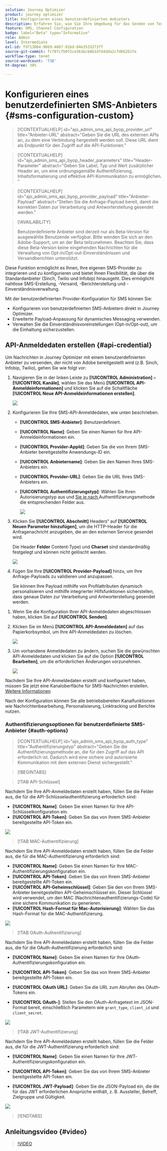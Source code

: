 ```yaml
---
solution: Journey Optimizer
product: journey optimizer
title: Konfigurieren eines benutzerdefinierten Anbieters
description: Erfahren Sie, wie Sie Ihre Umgebung für das Senden von Textnachrichten mit Journey Optimizer mit einem benutzerdefinierten Anbieter konfigurieren
feature: SMS, Channel Configuration
badge: label="Beta" type="Informative"
role: Admin
level: Intermediate
exl-id: fd713864-96b9-4687-91bd-84e3533273ff
source-git-commit: fc78fcfb0f2ce3616cb8b1df44dda2cfd66262fe
workflow-type: tm+mt
source-wordcount: '738'
ht-degree: 38%

---
```


# Konfigurieren eines benutzerdefinierten SMS-Anbieters {#sms-configuration-custom}

>[!CONTEXTUALHELP]
>id="ajo_admin_sms_api_byop_provider_url"
>title="Anbieter-URL"
>abstract="Geben Sie die URL des externen APIs an, zu dem eine Verbindung hergestellt werden soll. Diese URL dient als Endpunkt für den Zugriff auf die API-Funktionen."

>[!CONTEXTUALHELP]
>id="ajo_admin_sms_api_byop_header_parameters"
>title="Header-Parameter"
>abstract="Geben Sie Label, Typ und Wert zusätzlicher Header an, um eine ordnungsgemäße Authentifizierung, Inhaltsformatierung und effektive API-Kommunikation zu ermöglichen. "

>[!CONTEXTUALHELP]
>id="ajo_admin_sms_api_byop_provider_payload"
>title="Anbieter-Payload"
>abstract="Stellen Sie die Anfrage-Payload bereit, damit die korrekten Daten zur Verarbeitung und Antworterstellung gesendet werden."

>[!AVAILABILITY]
>
>Benutzerdefinierte Anbieter sind derzeit nur als Beta-Version für ausgewählte Benutzende verfügbar. Bitte wenden Sie sich an den Adobe-Support, um an der Beta teilzunehmen.
>Beachten Sie, dass diese Beta-Version keine eingehenden Nachrichten für die Verwaltung von Opt-in/Opt-out-Einverständnissen und Versandberichten unterstützt.


Diese Funktion ermöglicht es Ihnen, Ihre eigenen SMS-Provider zu integrieren und zu konfigurieren und bietet Ihnen Flexibilität, die über die Standardanbieter (Sinch, Twilio und Infobip) hinausgeht. Dies ermöglicht nahtlose SMS-Erstellung, -Versand, -Berichterstellung und -Einverständnisverwaltung.

Mit der benutzerdefinierten Provider-Konfiguration für SMS können Sie:

* Konfigurieren von benutzerdefinierten SMS-Anbietern direkt in Journey Optimizer.
* Erweiterte Payload-Anpassung für dynamisches Messaging verwenden.
* Verwalten Sie die Einverständnisvoreinstellungen (Opt-in/Opt-out), um die Einhaltung sicherzustellen.

## API-Anmeldedaten erstellen {#api-credential}

Um Nachrichten in Journey Optimizer mit einem benutzerdefinierten Anbieter zu versenden, der nicht von Adobe bereitgestellt wird (z.B. Sinch, Infobip, Twilio), gehen Sie wie folgt vor:

1. Navigieren Sie in der linken Leiste zu **[!UICONTROL Administration]** `>` **[!UICONTROL Kanäle]**, wählen Sie das Menü **[!UICONTROL API-Anmeldeinformationen]** und klicken Sie auf die Schaltfläche **[!UICONTROL Neue API-Anmeldeinformationen erstellen]**.

   ![](assets/sms_byo_1.png)

1. Konfigurieren Sie Ihre SMS-API-Anmeldedaten, wie unten beschrieben.

   * **[!UICONTROL SMS-Anbieter]**: Benutzerdefiniert.

   * **[!UICONTROL Name]**: Geben Sie einen Namen für Ihre API-Anmeldeinformationen ein.

   * **[!UICONTROL Provider-AppId]**: Geben Sie die von Ihrem SMS-Anbieter bereitgestellte Anwendungs-ID ein.

   * **[!UICONTROL Anbietername]**: Geben Sie den Namen Ihres SMS-Anbieters ein.

   * **[!UICONTROL Provider-URL]**: Geben Sie die URL Ihres SMS-Anbieters ein.

   * **[!UICONTROL Authentifizierungstyp&#x200B;]**: Wählen Sie Ihren Autorisierungstyp aus und [ Sie je nach ](#auth-options) Authentifizierungsmethode die entsprechenden Felder aus.

     ![](assets/sms-byop.png)

1. Klicken Sie **[!UICONTROL Abschnitt]** Headers“ auf **[!UICONTROL Neuen Parameter hinzufügen]**, um die HTTP-Header für die Anfragenachricht anzugeben, die an den externen Service gesendet wird.

   Die Header **Felder** Content-Type) und **Charset** sind standardmäßig festgelegt und können nicht gelöscht werden.

   ![](assets/sms_byo_2.png)

1. Fügen Sie Ihre **[!UICONTROL Provider-Payload]** hinzu, um Ihre Anfrage-Payloads zu validieren und anzupassen.

   Sie können Ihre Payload mithilfe von Profilattributen dynamisch personalisieren und mithilfe integrierter Hilfsfunktionen sicherstellen, dass genaue Daten zur Verarbeitung und Antworterstellung gesendet werden.
<!--
1. Add your **Inbound settings** to determine how your system handles incoming messages and subscriber preferences: 

    * **[!UICONTROL Inbound Webhook URL]**: Specify the endpoint URL where inbound messages (e.g. replies or new messages from users) are sent.
    * **[!UICONTROL Opt-in Keywords]**: Enter the default or custom keywords that will automatically trigger your Opt-In Message. For multiple keywords, use comma-separated values.
    * **[!UICONTROL Opt-in Message]**: Enter the custom response that is automatically sent as your Opt-In Message.
    * **[!UICONTROL Opt-out Keywords]**: Enter the default or custom keywords that will automatically trigger your Opt-Out Message. For multiple keywords, use comma-separated values.
    * **[!UICONTROL Opt-out Message]**: Enter the custom response that is automatically sent as your Opt-Out Message.
-->

1. Wenn Sie die Konfiguration Ihrer API-Anmeldedaten abgeschlossen haben, klicken Sie auf **[!UICONTROL Senden]**.

1. Klicken Sie im Menü **[!UICONTROL API-Anmeldedaten]** auf das Papierkorbsymbol, um Ihre API-Anmeldedaten zu löschen.

   ![](assets/sms_byo_3.png)

1. Um vorhandene Anmeldedaten zu ändern, suchen Sie die gewünschten API-Anmeldedaten und klicken Sie auf die Option **[!UICONTROL Bearbeiten]**, um die erforderlichen Änderungen vorzunehmen.

   ![](assets/sms_byo_4.png)

Nachdem Sie Ihre API-Anmeldedaten erstellt und konfiguriert haben, müssen Sie jetzt eine Kanaloberfläche für SMS-Nachrichten erstellen.  [Weitere Informationen](sms-configuration-surface.md)

Nach der Konfiguration können Sie alle betriebsbereiten Kanalfunktionen wie Nachrichtenbearbeitung, Personalisierung, Linktracking und Berichte nutzen.

### Authentifizierungsoptionen für benutzerdefinierte SMS-Anbieter {#auth-options}

>[!CONTEXTUALHELP]
>id="ajo_admin_sms_api_byop_auth_type"
>title="Authentifizierungstyp"
>abstract="Geben Sie die Authentifizierungsmethode an, die für den Zugriff auf das API erforderlich ist. Dadurch wird eine sichere und autorisierte Kommunikation mit dem externen Dienst sichergestellt."

>[!BEGINTABS]

>[!TAB API-Schlüssel]

Nachdem Sie Ihre API-Anmeldedaten erstellt haben, füllen Sie die Felder aus, die für die API-Schlüsselauthentifizierung erforderlich sind:

* **[!UICONTROL Name]**&#x200B;: Geben Sie einen Namen für Ihre API-Schlüsselkonfiguration ein.
* **[!UICONTROL API-Token]**&#x200B;: Geben Sie das von Ihrem SMS-Anbieter bereitgestellte API-Token ein.

![](assets/sms-byop-api-key.png)

>[!TAB MAC-Authentifizierung]

Nachdem Sie Ihre API-Anmeldedaten erstellt haben, füllen Sie die Felder aus, die für die MAC-Authentifizierung erforderlich sind:

* **[!UICONTROL Name]**&#x200B;: Geben Sie einen Namen für Ihre MAC-Authentifizierungskonfiguration ein.
* **[!UICONTROL API-Token]**&#x200B;: Geben Sie das von Ihrem SMS-Anbieter bereitgestellte API-Token ein.
* **[!UICONTROL API-Geheimschlüssel]**: Geben Sie den von Ihrem SMS-Anbieter bereitgestellten API-Geheimschlüssel ein. Dieser Schlüssel wird verwendet, um den MAC (Nachrichtenauthentifizierungs-Code) für eine sichere Kommunikation zu generieren.
* **[!UICONTROL Hash-Format für Mac-Autorisierung]**: Wählen Sie das Hash-Format für die MAC-Authentifizierung.

![](assets/sms-byop-mac.png)

>[!TAB OAuth-Authentifizierung]

Nachdem Sie Ihre API-Anmeldedaten erstellt haben, füllen Sie die Felder aus, die für die OAuth-Authentifizierung erforderlich sind:

* **[!UICONTROL Name]**&#x200B;: Geben Sie einen Namen für Ihre OAuth-Authentifizierungskonfiguration ein.

* **[!UICONTROL API-Token]**&#x200B;: Geben Sie das von Ihrem SMS-Anbieter bereitgestellte API-Token ein.

* **[!UICONTROL OAuth URL]**&#x200B;: Geben Sie die URL zum Abrufen des OAuth-Tokens ein.

* **[!UICONTROL OAuth-]**&#x200B;: Stellen Sie den OAuth-Anfragetext im JSON-Format bereit, einschließlich Parametern wie `grant_type`, `client_id` und `client_secret`.

![](assets/sms-byop-oauth.png)

>[!TAB JWT-Authentifizierung]

Nachdem Sie Ihre API-Anmeldedaten erstellt haben, füllen Sie die Felder aus, die für die JWT-Authentifizierung erforderlich sind:

* **[!UICONTROL Name]**&#x200B;: Geben Sie einen Namen für Ihre JWT-Authentifizierungskonfiguration ein.

* **[!UICONTROL API-Token]**&#x200B;: Geben Sie das von Ihrem SMS-Anbieter bereitgestellte API-Token ein.

* **[!UICONTROL JWT-Payload]**&#x200B;: Geben Sie die JSON-Payload ein, die die für das JWT erforderlichen Ansprüche enthält, z. B. Aussteller, Betreff, Zielgruppe und Gültigkeit.

![](assets/sms-byop-jwt.png)

>[!ENDTABS]

## Anleitungsvideo {#video}

>[!VIDEO](https://video.tv.adobe.com/v/3431625)
